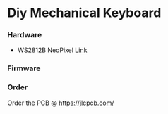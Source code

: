 # Diy Mechanical Keyboard

### Hardware
- WS2812B NeoPixel [Link](https://www.adafruit.com/product/1655)
### Firmware

### Order
  Order the PCB @ https://jlcpcb.com/
